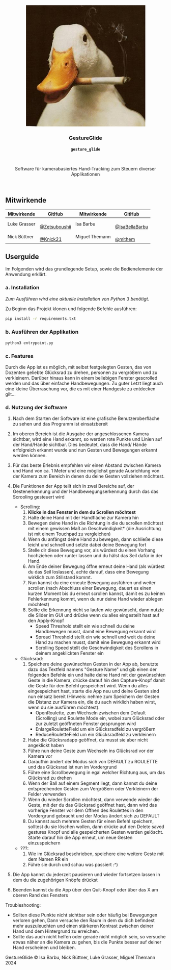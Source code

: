<p align="center"><br><br><img src="logo.jpg" width="375" height="380"  alt=""/></p>

<h3 align="center">GestureGlide</h3>
<p align="center"><strong><code>gesture_glide</code></strong></p>
<p align="center">
  <img src="https://img.shields.io/maintenance/yes/2024"  alt=""/>
</p>
<p align="center">Software für kamerabasiertes Hand-Tracking zum Steuern diverser Applikationen</p>
<br>

## Mitwirkende

| Mitwirkende  | GitHub                                                                                                                                                                                 | Mitwirkende    | GitHub                                                                                                                                                                                    |
|--------------|----------------------------------------------------------------------------------------------------------------------------------------------------------------------------------------|----------------|-------------------------------------------------------------------------------------------------------------------------------------------------------------------------------------------|
| Luke Grasser | <a href="https://github.com/zetsuboushii"><img src="https://avatars.githubusercontent.com/u/65507051?v=4" width="150px;" alt=""/><br/>[@Zetsuboushii](https://github.com/zetsuboushii) | Isa Barbu      | <a href="https://github.com/isabellabarbu"><img src="https://avatars.githubusercontent.com/u/78431957?v=4" width="150px;" alt=""/><br/>[@IsaBellaBarbu](https://github.com/isabellabarbu) |
| Nick Büttner | <a href="https://github.com/knick21"><img src="https://avatars.githubusercontent.com/u/115408270?v=4" width="150px;" alt=""/><br/>[@Knick21](https://github.com/knick21)               | Miguel Themann | <a href="https://github.com/mithem"><img src="https://avatars.githubusercontent.com/u/41842729?v=4" width="150px;" alt=""/><br/>[@mithem](https://github.com/mithem)                      |

## Userguide

Im Folgenden wird das grundlegende Setup, sowie die Bedienelemente der Anwendung erklärt.

### a. Installation

_Zum Ausführen wird eine aktuelle Installation von Python 3 benötigt._

Zu Beginn das Projekt klonen und folgende Befehle ausführen:

```bash
pip install -r requirements.txt
```

### b. Ausführen der Applikation

```bash
python3 entrypoint.py
```

### c. Features
Durch die App ist es möglich, mit selbst festgelegten Gesten, das von Dozenten geliebte Glücksrad zu drehen,
personen zu vergrößern und zu verkleinern. Darüber hinaus kann in einem beliebigen Fenster gescrolled werden und das über 
einfache Handbewegungen. Zu guter Letzt liegt auch eine kleine Überraschung vor, die es mit einer Handgeste 
zu entdecken gilt...

### d. Nutzung der Software

1. Nach dem Starten der Software ist eine grafische Benutzeroberfläche zu sehen und das Programm ist einsatzbereit
2. Im oberen Bereich ist die Ausgabe der angeschlossenen Kamera sichtbar, wird eine Hand erkannt, so werden rote Punkte 
   und Linien auf der Hand/Hände sichtbar. Dies bedeutet, dass die Hand/ Hände erfolgreich erkannt wurde und nun Gesten und 
   Bewegungen erkannt werden können.
3. Für das beste Erlebnis empfehlen wir einen Abstand zwischen Kamera und Hand von ca. 1 Meter und eine möglichst gerade
   Ausrichtung von der Kamera zum Bereich in denen du deine Gesten vollziehen möchtest.
4. Die Funktionen der App teilt sich in zwei Bereiche auf, der Gestenerkennung und der Handbewegungserkennung durch das 
   das Scrooling gesteuert wird
   - Scrolling:
     1. **Klicke in das Fenster in dem du Scrollen möchtest**
     2. Halte deine Hand mit der Handfläche zur Kamera hin
     3. Bewegen deine Hand in die Richtung in die du scrollen möchtest mit einem gewissen Maß an Geschwindigkeit* (die Ausrichtung ist mit einem Touchpad zu vergleichen)
     4. Wenn du anfängst deine Hand zu bewegen, dann schließe diese leicht und schnell und setzte dabei deine Bewegung fort
     5. Stelle dir diese Bewegung vor, als würdest du einen Vorhang hochziehen oder runter lassen und du hälst das Seil dafür in der Hand.
     6. Am Ende deiner Bewegung öffne erneut deine Hand (als würdest du das Seil loslassen), achte darauf, dass eine Bewegung wirklich zum Stillstand kommt.
     7. Nun kannst du eine erneute Bewegung ausführen und weiter scrollen (nach Abschluss einer Bewegung, dauert es einen kurzen Moment
        bis du erneut scrollen kannst, damit es zu keinen Fehlerkennung kommt, wenn du nur deine Hand wieder ablegen möchtest)
     8. Sollte die Erkennung nicht so laufen wie gewünscht, dann nutzte die Slider im GUI und drücke wenn du alles eingestellt hast auf den Apply-Knopf
        - Speed Threshold stellt ein wie schnell du deine Handbewegen musst, damit eine Bewegung erkannt wird
        - Spread Threshold stellt ein wie schnell und weit du deine Hand zu machen musst, damit eine Bewegung erkannt wird
        - Scrolling Speed stellt die Geschwindigkeit des Scrollens in deinem angeklickten Fenster ein 
   - Glücksrad:
     1.  Speichere deine gewünschten Gesten in der App ab, benutzte dazu das Textfeld namens "Gesture Name" und gib einen 
         der folgenden Befehle ein und halte deine Hand mit der gewünschten Geste in die Kamera, drücke darauf hin den Capture-Knopf
         damit die Geste für den Befehl gespeichert wird. Wenn du alles eingespeichert hast, starte die App neu und deine
         Gesten sind nun einsatz bereit (Hinweis: nehme zum Speichern der Gesten die Distanz zur Kamera ein, die du auch wirklich haben wirst, wenn du sie ausführen möchtest).
         - OpenRoulette, zum Wechseln zwischen dem Default (Scrolling) und Roulette Mode ein, wobei zum Glücksrad oder zur
         zuletzt geöffneten Fenster gesprungen wird
         - EnlargeRouletteField um ein Glücksradfeld zu vergrößern
         - ReduceRouletteField um ein Glücksradfeld zu verkleinern
     2. Habe die Glücksradapp geöffnet, du musst sie aber nicht angeklickt haben
     3. Führe nun deine Geste zum Wechseln ins Glücksrad vor der Kamera vor
     4. Daraufhin ändert der Modus sich von DEFAULT zu ROULETTE und das Glücksrad ist nun im Vordergrund
     5. Führe eine Scrollbewegung in egal welcher Richtung aus, um das Glücksrad zu drehen
     6. Wenn der Ball auf einem Segment liegt, dann kannst du deine entsprechenden Gesten zum Vergrößern oder Verkleinern der Felder verwenden
     7. Wenn du wieder Scrollen möchtest, dann verwende wieder die Geste, mit der du das Glücksrad geöffnet hast, dann 
        wird das vorherige Fenster vor dem Öffnen des Roulettes in den Vordergrund gebracht und der Modus ändert sich zu DEFAULT
     8. Du kannst auch mehrere Gesten für einen Befehl speichern, solltest du sie löschen wollen, dann drücke auf den Delete saved gestures Knopf
        und alle gespeicherten Gesten werden gelöscht. Starte darauf hin die App erneut, um neue Gesten einzuspeichern
   - ???:
     1. Wie im Glücksrad beschrieben, speichere eine weitere Geste mit dem Namen RR ein
     2. Führe sie durch und schau was passiert :^)

5. Die App kannst du jederzeit pausieren und wieder fortsetzen lassen in dem du die zugehörigen Knöpfe drückst
6. Beenden kannst du die App über den Quit-Knopf oder über das X am oberen Rand des Fensters

Troubleshooting:
- Sollten diese Punkte nicht sichtbar sein oder häufig bei Bewegungen verloren gehen,
   Dann versuche den Raum in dem du dich befindest mehr auszuleuchten und einen stärkeren Kontrast zwischen deiner Hand und
   dem Hintergrund zu erreichen.
- Sollte das auch nicht helfen oder gerade nicht möglich sein, so versuche etwas näher an die Kamera zu gehen, bis die
   Punkte besser auf deiner Hand erscheinen und bleiben.


GestureGlide © Isa Barbu, Nick Büttner, Luke Grasser, Miguel Themann 2024
